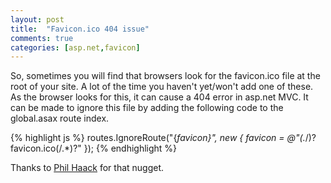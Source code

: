 ```yaml
---
layout: post
title:  "Favicon.ico 404 issue"
comments: true
categories: [asp.net,favicon]
---
```


So, sometimes you will find that browsers look for the favicon.ico file at the root of your site. A lot of the time you haven't yet/won't add one of these. As the browser looks for this, it can cause a 404 error in asp.net MVC. It can be made to ignore this file by adding the following code to the global.asax route index.

{% highlight js %}
routes.IgnoreRoute("{*favicon}", new { favicon = @"(.*/)?favicon.ico(/.*)?" });
{% endhighlight %}

Thanks to [Phil Haack](http://haacked.com/) for that nugget.
